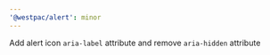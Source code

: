 ```yaml
---
'@westpac/alert': minor
---
```


Add alert icon `aria-label` attribute and remove `aria-hidden` attribute

